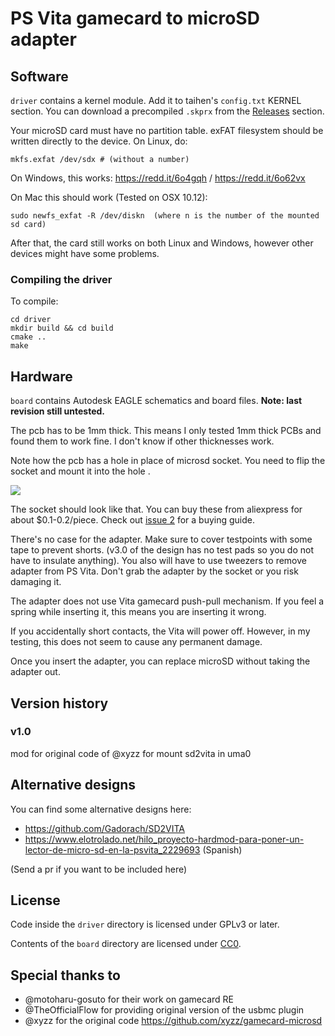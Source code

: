 # PS Vita gamecard to microSD adapter

## Software

`driver` contains a kernel module. Add it to taihen's `config.txt` KERNEL section. You can download a precompiled `.skprx` from the [Releases](https://github.com/JackWitherell/gamecard-microsd-uma0/releases) section.

Your microSD card must have no partition table. exFAT filesystem should be written directly to the device. On Linux, do:

```
mkfs.exfat /dev/sdx # (without a number)
```

On Windows, this works: https://redd.it/6o4gqh / https://redd.it/6o62vx

On Mac this should work (Tested on OSX 10.12):

```
sudo newfs_exfat -R /dev/diskn  (where n is the number of the mounted sd card)
```

After that, the card still works on both Linux and Windows, however other devices might have some problems.

### Compiling the driver

To compile:

```
cd driver
mkdir build && cd build
cmake ..
make
```

## Hardware

`board` contains Autodesk EAGLE schematics and board files. **Note: last revision still untested.**

The pcb has to be 1mm thick. This means I only tested 1mm thick PCBs and found them to work fine. I don't know if other thicknesses work.

Note how the pcb has a hole in place of microsd socket. You need to flip the socket and mount it into the hole .

![](https://i.imgur.com/5X5qVBu.jpg)

The socket should look like that. You can buy these from aliexpress for about $0.1-0.2/piece. Check out [issue 2](https://github.com/xyzz/gamecard-microsd/issues/2) for a buying guide.

There's no case for the adapter. Make sure to cover testpoints with some tape to prevent shorts. (v3.0 of the design has no test pads so you do not have to insulate anything). You also will have to use tweezers to remove adapter from PS Vita. Don't grab the adapter by the socket or you risk damaging it.

The adapter does not use Vita gamecard push-pull mechanism. If you feel a spring while inserting it, this means you are inserting it wrong.

If you accidentally short contacts, the Vita will power off. However, in my testing, this does not seem to cause any permanent damage.

Once you insert the adapter, you can replace microSD without taking the adapter out.

## Version history

### v1.0

mod for original code of @xyzz for mount sd2vita in uma0

## Alternative designs

You can find some alternative designs here:

* https://github.com/Gadorach/SD2VITA
* https://www.elotrolado.net/hilo_proyecto-hardmod-para-poner-un-lector-de-micro-sd-en-la-psvita_2229693 (Spanish)

(Send a pr if you want to be included here)

## License

Code inside the `driver` directory is licensed under GPLv3 or later.

Contents of the `board` directory are licensed under [CC0](https://creativecommons.org/publicdomain/zero/1.0/).

## Special thanks to

* @motoharu-gosuto for their work on gamecard RE
* @TheOfficialFlow for providing original version of the usbmc plugin
* @xyzz for the original code https://github.com/xyzz/gamecard-microsd

